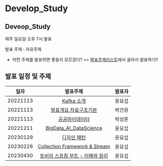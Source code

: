 # Develop_Study

## Deveop_Study

매주 일요일 오후 7시 발표

발표 주제 : 자유주제

- 어떤 주제를 발표하면 좋을지 모르겠다? => [발표주제리스트](https://github.com/coding-Poem/Develop_Study/tree/master/Docs/TopicList)에서 골라서 발표하기!!

## 발표 일정 및 주제

|일자|발표주제|발표자|
|:--:|:--:|:--:|
|20221113|[Kafka 소개](https://github.com/coding-Poem/Develop_Study/blob/master/%EC%9C%A4%EC%9A%94%EC%84%AD/Kafka/KafkaStudy1%ED%8E%B8.md)|윤요섭|
|20221113|[발표개요](https://github.com/coding-Poem/Develop_Study/blob/master/%EB%B0%95%EA%B1%B4%EC%9B%90/README.md),[자료구조기본](https://github.com/coding-Poem/Develop_Study/blob/master/%EB%B0%95%EA%B1%B4%EC%9B%90/%5B%EC%9E%90%EB%A3%8C%EA%B5%AC%EC%A1%B0%5D/1.%20%EA%B8%B0%EB%B3%B8%EA%B0%9C%EB%85%90)|박건원|
|20221113|[공공마이데이터](https://github.com/coding-Poem/Develop_Study/blob/master/%EB%B0%95%EC%84%B1%ED%9B%88/%EB%A7%88%EC%9D%B4%EB%8D%B0%EC%9D%B4%ED%84%B0_Study.pptm)|박성훈|
|20221211|[BigData_AI_DataScience](https://github.com/coding-Poem/Develop_Study/blob/master/%EC%9C%A4%EC%9A%94%EC%84%AD/BigData_AI_DataScience/BigData_AI_DataScience.pdf)|윤요섭|
|20230129|[디자인 패턴](https://github.com/coding-Poem/Develop_Study/blob/master/%EC%9C%A4%EC%9A%94%EC%84%AD/%EB%94%94%EC%9E%90%EC%9D%B8%ED%8C%A8%ED%84%B4/%EB%94%94%EC%9E%90%EC%9D%B8%ED%8C%A8%ED%84%B4.md)|윤요섭|
|20230226|[Collection Framework & Stream](https://github.com/coding-Poem/Develop_Study/blob/master/%EC%9C%A4%EC%9A%94%EC%84%AD/CollectionFramework%26Stream/CollectionFramework%26Stream.md)|윤요섭|
|20230430|[토비의 스프링 부트 - 이해와 원리](https://www.inflearn.com/course/%ED%86%A0%EB%B9%84-%EC%8A%A4%ED%94%84%EB%A7%81%EB%B6%80%ED%8A%B8-%EC%9D%B4%ED%95%B4%EC%99%80%EC%9B%90%EB%A6%AC/dashboard)|윤요섭|
